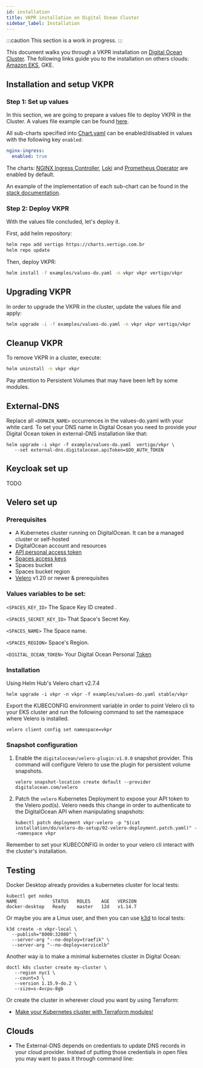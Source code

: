 ```yaml
---
id: installation
title: VKPR installation on Digital Ocean Cluster
sidebar_label: Installation
---
```


:::caution
This section is a work in progress.
:::

This document walks you through a VKPR installation on [Digital Ocean Cluster](https://www.digitalocean.com/products/kubernetes/). The following links guide you to the installation on others clouds: [Amazon EKS](/docs/eks/installation), GKE.

## Installation and setup VKPR

### Step 1: Set up values

In this section, we are going to prepare a values file to deploy VKPR in the Cluster. A values file example can be found [here](https://github.com/vertigobr/vkpr/tree/master/examples/values-do.yaml).

All sub-charts specified into [Chart.yaml](https://github.com/vertigobr/vkpr/blob/master/charts/vkpr/Chart.yaml) can be enabled/disabled in values with the following key `enabled`:

```yaml
nginx-ingress:
  enabled: true
```

The charts: [NGINX Ingress Controller](/docs/stacks#nginx-ingress-controller), [Loki](/docs/stacks#loki) and [Prometheus Operator](/docs/stacks#prometheus-operator) are enabled by default.

An example of the implementation of each sub-chart can be found in the [stack documentation](/docs/stacks).

### Step 2: Deploy VKPR

With the values file concluded, let's deploy it.

First, add helm repository:
```sh
helm repo add vertigo https://charts.vertigo.com.br
helm repo update
```

Then, deploy VKPR:
```sh
helm install -f examples/values-do.yaml -n vkpr vkpr vertigo/vkpr
```

## Upgrading VKPR

In order to upgrade the VKPR in the cluster, update the values file and apply:
```sh
helm upgrade -i -f examples/values-do.yaml -n vkpr vkpr vertigo/vkpr
```

## Cleanup VKPR

To remove VKPR in a cluster, execute:
```sh
helm uninstall -n vkpr vkpr
```
Pay attention to Persistent Volumes that may have been left by some modules.

## External-DNS

Replace all `<DOMAIN_NAME>` occurrences in the values-do.yaml with your white card.
To set your DNS name in Digital Ocean you need to provide your Digital Ocean token in external-DNS installation like that:

```
helm upgrade -i vkpr -f example/values-do.yaml  vertigo/vkpr \
   --set external-dns.digitalocean.apiToken=$DO_AUTH_TOKEN
```
## Keycloak set up

TODO

## Velero set up

### Prerequisites
* A Kubernetes cluster running on DigitalOcean. It can be a managed cluster or self-hosted
* DigitalOcean account and resources
* [API personal access token](https://www.digitalocean.com/docs/api/create-personal-access-token/)
* [Spaces access keys](https://www.digitalocean.com/docs/spaces/how-to/administrative-access/)
* Spaces bucket
* Spaces bucket region
* [Velero](https://velero.io/docs/v1.2.0/basic-install/) v1.20 or newer & prerequisites

### Values variables to be set:

`<SPACES_KEY_ID>`  The Space Key ID created .

`<SPACES_SECRET_KEY_ID>` That Space's Secret Key.

`<SPACES_NAME>` The Space name.

`<SPACES_REGION>` Space's Region.

`<DIGITAL_OCEAN_TOKEN>` Your Digital Ocean Personal [Token](https://www.digitalocean.com/docs/apis-clis/api/create-personal-access-token/)

### Installation
Using Helm Hub's Velero chart v2.7.4

```
helm upgrade -i vkpr -n vkpr -f examples/values-do.yaml stable/vkpr  
```
Export the KUBECONFIG environment variable in order to point Velero cli to your EKS cluster and run the following command to set the namespace where Velero is installed. 

    
    velero client config set namespace=vkpr

### Snapshot configuration

1. Enable the `digitalocean/velero-plugin:v1.0.0` snapshot provider. This command will configure Velero to use the plugin for persistent volume snapshots.

    ```
    velero snapshot-location create default --provider digitalocean.com/velero
    ```

2. Patch the `velero` Kubernetes Deployment to expose your API token to the Velero pod(s). Velero needs this change in order to authenticate to the DigitalOcean API when manipulating snapshots:

    ```
    kubectl patch deployment vkpr-velero -p "$(cat installation/do/velero-do-setup/02-velero-deployment.patch.yaml)" --namespace vkpr

Remember to set your KUBECONFIG in order to your velero cli interact with the cluster's installation.

## Testing

Docker Desktop already provides a kubernetes cluster for local tests:

```shell script
kubectl get nodes
NAME             STATUS   ROLES    AGE   VERSION
docker-desktop   Ready    master   12d   v1.14.7
```
Or maybe you are a Linux user, and then you can use [k3d](https://github.com/rancher/k3d) to local tests:

```shell script
k3d create -n vkpr-local \
  --publish="8000:32080" \
  --server-arg "--no-deploy=traefik" \
  --server-arg "--no-deploy=servicelb"
```
Another way is to make a minimal kubernetes cluster in Digital Ocean:

```shell script
doctl k8s cluster create my-cluster \
   --region nyc1 \
   --count=3 \
   --version 1.15.9-do.2 \
   --size=s-4vcpu-8gb
```

Or create the cluster in wherever cloud you want by using Terraform:

- [Make your Kubernetes cluster with Terraform modules!](https://gitlab.com/vertigobr/devops/terraform-modules)

## Clouds
- The External-DNS depends on credentials to update DNS records in your cloud provider. Instead of putting those credentials in open files you may want to pass it through command line: